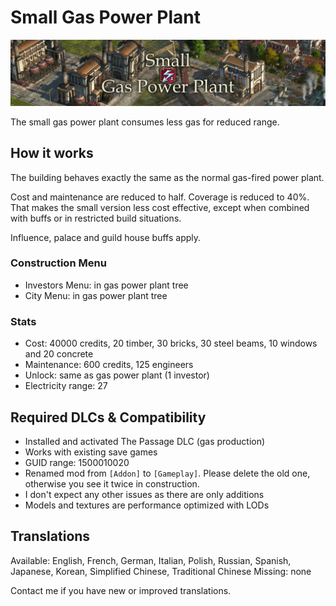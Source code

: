 # Small Gas Power Plant

![](./banner.png)

The small gas power plant consumes less gas for reduced range.

## How it works

The building behaves exactly the same as the normal gas-fired power plant.

Cost and maintenance are reduced to half.
Coverage is reduced to 40%.
That makes the small version less cost effective, except when combined with buffs or in restricted build situations.

Influence, palace and guild house buffs apply.

### Construction Menu

- Investors Menu: in gas power plant tree
- City Menu: in gas power plant tree

### Stats

- Cost: 40000 credits, 20 timber, 30 bricks, 30 steel beams, 10 windows and 20 concrete
- Maintenance: 600 credits, 125 engineers
- Unlock: same as gas power plant (1 investor)
- Electricity range: 27

## Required DLCs & Compatibility

- Installed and activated The Passage DLC (gas production)
- Works with existing save games
- GUID range: 1500010020
- Renamed mod from `[Addon]` to `[Gameplay]`. Please delete the old one, otherwise you see it twice in construction.
- I don't expect any other issues as there are only additions
- Models and textures are performance optimized with LODs

## Translations

Available: English, French, German, Italian, Polish, Russian, Spanish, Japanese, Korean, Simplified Chinese, Traditional Chinese
Missing: none

Contact me if you have new or improved translations.
